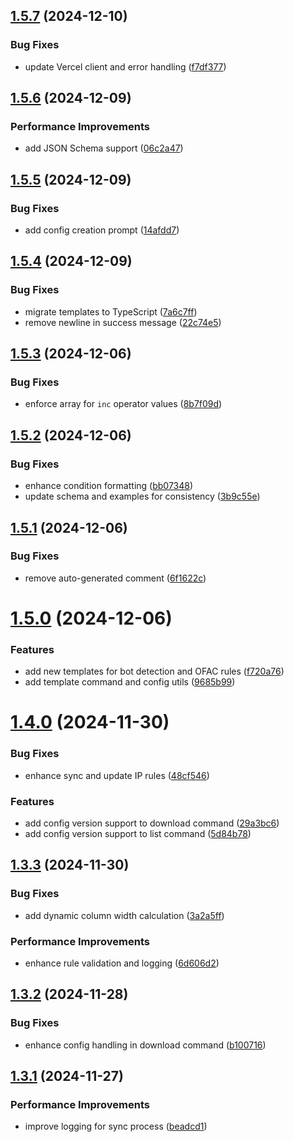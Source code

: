 ## [1.5.7](https://github.com/gfargo/vercel-doorman/compare/v1.5.6...v1.5.7) (2024-12-10)


### Bug Fixes

* update Vercel client and error handling ([f7df377](https://github.com/gfargo/vercel-doorman/commit/f7df377e4f541fd6ebf68f2e29810189cd0dec3e))

## [1.5.6](https://github.com/gfargo/vercel-doorman/compare/v1.5.5...v1.5.6) (2024-12-09)


### Performance Improvements

* add JSON Schema support ([06c2a47](https://github.com/gfargo/vercel-doorman/commit/06c2a473f78f94b80e9eb84a01db6dea9541dd19))

## [1.5.5](https://github.com/gfargo/vercel-doorman/compare/v1.5.4...v1.5.5) (2024-12-09)


### Bug Fixes

* add config creation prompt ([14afdd7](https://github.com/gfargo/vercel-doorman/commit/14afdd76d94dad8b44e815a2eb9f3fcfffeb53a9))

## [1.5.4](https://github.com/gfargo/vercel-doorman/compare/v1.5.3...v1.5.4) (2024-12-09)


### Bug Fixes

* migrate templates to TypeScript ([7a6c7ff](https://github.com/gfargo/vercel-doorman/commit/7a6c7ff059ae63a16a2048ffdc35513237c047e8))
* remove newline in success message ([22c74e5](https://github.com/gfargo/vercel-doorman/commit/22c74e516604ea206959337aecbe5578e82cc9e1))

## [1.5.3](https://github.com/gfargo/vercel-doorman/compare/v1.5.2...v1.5.3) (2024-12-06)


### Bug Fixes

* enforce array for `inc` operator values ([8b7f09d](https://github.com/gfargo/vercel-doorman/commit/8b7f09dbeb82bff38de3a4f177345c5c98637f3f))

## [1.5.2](https://github.com/gfargo/vercel-doorman/compare/v1.5.1...v1.5.2) (2024-12-06)


### Bug Fixes

* enhance condition formatting ([bb07348](https://github.com/gfargo/vercel-doorman/commit/bb07348f8e52357db6b00d29a69a04b7c023f9de))
* update schema and examples for consistency ([3b9c55e](https://github.com/gfargo/vercel-doorman/commit/3b9c55eda396d4371403db18a7a1a9408c9be8bc))

## [1.5.1](https://github.com/gfargo/vercel-doorman/compare/v1.5.0...v1.5.1) (2024-12-06)


### Bug Fixes

* remove auto-generated comment ([6f1622c](https://github.com/gfargo/vercel-doorman/commit/6f1622cfeb2dc817519f47eccd2614cea0ce79aa))

# [1.5.0](https://github.com/gfargo/vercel-doorman/compare/v1.4.0...v1.5.0) (2024-12-06)


### Features

* add new templates for bot detection and OFAC rules ([f720a76](https://github.com/gfargo/vercel-doorman/commit/f720a76412211c9960d6538378093dd90d7ed30c))
* add template command and config utils ([9685b99](https://github.com/gfargo/vercel-doorman/commit/9685b9999f4ae33bebfff1ddf36ef38a17f5ec60))

# [1.4.0](https://github.com/gfargo/vercel-doorman/compare/v1.3.3...v1.4.0) (2024-11-30)


### Bug Fixes

* enhance sync and update IP rules ([48cf546](https://github.com/gfargo/vercel-doorman/commit/48cf5465e0e04bc318a46ca99b68018242f11b45))


### Features

* add config version support to download command ([29a3bc6](https://github.com/gfargo/vercel-doorman/commit/29a3bc6651ea3297fd4759a550deb58b14f7048f))
* add config version support to list command ([5d84b78](https://github.com/gfargo/vercel-doorman/commit/5d84b787740100c4386e656e909814549dd0d22d))

## [1.3.3](https://github.com/gfargo/vercel-doorman/compare/v1.3.2...v1.3.3) (2024-11-30)


### Bug Fixes

* add dynamic column width calculation ([3a2a5ff](https://github.com/gfargo/vercel-doorman/commit/3a2a5ff12655c408065dd2e80759548075dcdc94))


### Performance Improvements

* enhance rule validation and logging ([6d606d2](https://github.com/gfargo/vercel-doorman/commit/6d606d22a3d5e9f05180198eb538e88f687309a0))

## [1.3.2](https://github.com/gfargo/vercel-doorman/compare/v1.3.1...v1.3.2) (2024-11-28)


### Bug Fixes

* enhance config handling in download command ([b100716](https://github.com/gfargo/vercel-doorman/commit/b10071689bb643cb511ccac4f0c9de5e7141a2de))

## [1.3.1](https://github.com/gfargo/vercel-doorman/compare/v1.3.0...v1.3.1) (2024-11-27)


### Performance Improvements

* improve logging for sync process ([beadcd1](https://github.com/gfargo/vercel-doorman/commit/beadcd13494ccbda48b69a8e7e1fef19a4a1c4b8))
